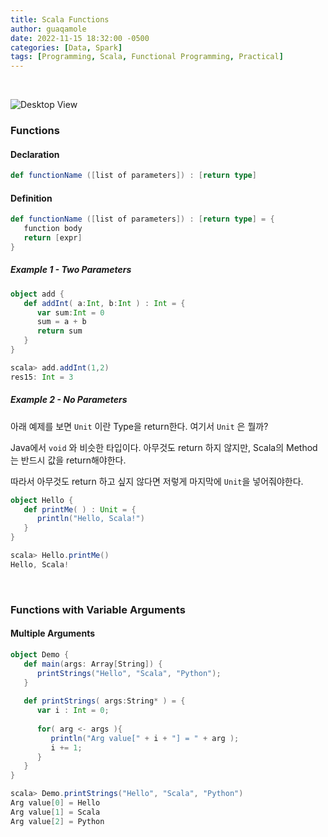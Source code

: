 ```yaml
---
title: Scala Functions
author: guaqamole
date: 2022-11-15 18:32:00 -0500
categories: [Data, Spark]
tags: [Programming, Scala, Functional Programming, Practical]
---
```

<br>

![Desktop View](/221115scala/default_post_image.png)

### Functions

#### Declaration

~~~scala
def functionName ([list of parameters]) : [return type]
~~~

#### Definition

~~~scala
def functionName ([list of parameters]) : [return type] = {
   function body
   return [expr]
}
~~~

##### Example 1 - Two Parameters

~~~scala
object add {
   def addInt( a:Int, b:Int ) : Int = {
      var sum:Int = 0
      sum = a + b
      return sum
   }
}

scala> add.addInt(1,2)
res15: Int = 3
~~~

##### Example 2 - No Parameters

아래 예제를 보면 `Unit` 이란 Type을 return한다. 여기서 `Unit` 은 뭘까?

Java에서 `void` 와 비슷한 타입이다. 아무것도 return 하지 않지만, Scala의 Method는 반드시 값을 return해야한다.

따라서 아무것도 return 하고 싶지 않다면 저렇게 마지막에 `Unit`을 넣어줘야한다.

~~~scala
object Hello {
   def printMe( ) : Unit = {
      println("Hello, Scala!")
   }
}

scala> Hello.printMe()
Hello, Scala!
~~~

<br>

### Functions with Variable Arguments

#### Multiple Arguments

~~~scala
object Demo {
   def main(args: Array[String]) {
      printStrings("Hello", "Scala", "Python");
   }
   
   def printStrings( args:String* ) = {
      var i : Int = 0;
      
      for( arg <- args ){
         println("Arg value[" + i + "] = " + arg );
         i += 1;
      }
   }
}

scala> Demo.printStrings("Hello", "Scala", "Python")
Arg value[0] = Hello
Arg value[1] = Scala
Arg value[2] = Python
~~~